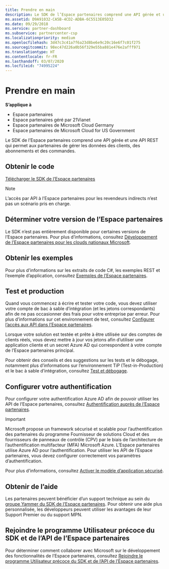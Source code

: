 ```yaml
---
title: Prendre en main
description: Le SDK de l’Espace partenaires comprend une API gérée et une API REST qui permet aux partenaires de gérer les données des clients, des abonnements et des commandes.
ms.assetid: D9A91032-CA5B-4CD2-ADBA-6C5513E05D32
ms.date: 09/29/2018
ms.service: partner-dashboard
ms.subservice: partnercenter-csp
ms.localizationpriority: medium
ms.openlocfilehash: 3d47c3c41a7f6a23d8be6e9c20c16e6f7c01f275
ms.sourcegitcommit: 98ec47d226a0b56f329e55ba881e476e2afff971
ms.translationtype: HT
ms.contentlocale: fr-FR
ms.lasthandoff: 03/07/2020
ms.locfileid: "74995224"
---
```

# <a name="get-started"></a>Prendre en main

**S’applique à**

- Espace partenaires
- Espace partenaires géré par 21Vianet
- Espace partenaires de Microsoft Cloud Germany
- Espace partenaires de Microsoft Cloud for US Government

Le SDK de l’Espace partenaires comprend une API gérée et une API REST qui permet aux partenaires de gérer les données des clients, des abonnements et des commandes.

## <a name="span-idget_the_codespan-idget_the_codespan-idget_the_codeget-the-code"></a><span id="Get_the_code"/><span id="get_the_code"/><span id="GET_THE_CODE"/>Obtenir le code

[Télécharger le SDK de l’Espace partenaires](https://go.microsoft.com/fwlink/p/?LinkId=746681)  

> [!NOTE]  
> L’accès par API à l’Espace partenaires pour les revendeurs indirects n’est pas un scénario pris en charge.

## <a name="span-iddetermine_your_version_of_partner_centerspan-iddetermine_your_version_of_partner_centerspan-iddetermine_your_version_of_partner_centerdetermine-your-version-of-partner-center"></a><span id="Determine_your_version_of_Partner_Center"/><span id="determine_your_version_of_partner_center"/><span id="DETERMINE_YOUR_VERSION_OF_PARTNER_CENTER"/>Déterminer votre version de l’Espace partenaires

Le SDK n’est pas entièrement disponible pour certaines versions de l’Espace partenaires. Pour plus d’informations, consultez [Développement de l’Espace partenaires pour les clouds nationaux Microsoft](developing-for-partner-center-for-microsoft-national-cloud.md).

## <a name="span-idget_the_samplesspan-idget_the_samplesspan-idget_the_samplesget-the-samples"></a><span id="Get_the_samples"/><span id="get_the_samples"/><span id="GET_THE_SAMPLES"/>Obtenir les exemples

Pour plus d’informations sur les extraits de code C#, les exemples REST et l’exemple d’application, consultez [Exemples de l’Espace partenaires](partner-center-samples.md).

## <a name="span-idsdk_test_vs_prodspan-idsdk_test_vs_prodtest-vs-production"></a><span id="sdk_test_vs_prod"/><span id="SDK_TEST_VS_PROD"/>Test et production

Quand vous commencez à écrire et tester votre code, vous devez utiliser votre compte de bac à sable d’intégration (et les jetons correspondants) afin de ne pas occasionner des frais pour votre entreprise par erreur. Pour plus d’informations sur cet environnement de test, consultez [Configurer l’accès aux API dans l’Espace partenaires](set-up-api-access-in-partner-center.md).

Lorsque votre solution est testée et prête à être utilisée sur des comptes de clients réels, vous devez mettre à jour vos jetons afin d’utiliser une application cliente et un secret Azure AD qui correspondent à votre compte de l’Espace partenaires principal.

Pour obtenir des conseils et des suggestions sur les tests et le débogage, notamment plus d’informations sur l’environnement TiP (Test-in-Production) et le bac à sable d’intégration, consultez [Test et débogage](test-and-debug.md).

## <a name="span-idsdk_config_authspan-idsdk_config_authconfigure-your-authentication"></a><span id="sdk_config_auth"/><span id="SDK_CONFIG_AUTH"/>Configurer votre authentification

Pour configurer votre authentification Azure AD afin de pouvoir utiliser les API de l’Espace partenaires, consultez [Authentification auprès de l’Espace partenaires](partner-center-authentication.md).  

> [!IMPORTANT]
> Microsoft propose un framework sécurisé et scalable pour l’authentification des partenaires du programme Fournisseur de solutions Cloud et des fournisseurs de panneaux de contrôle (CPV) par le biais de l’architecture de l’authentification multifacteur (MFA) Microsoft Azure.
L’Espace partenaires utilise Azure AD pour l’authentification. Pour utiliser les API de l’Espace partenaires, vous devez configurer correctement vos paramètres d’authentification. 
> 
> Pour plus d’informations, consultez [Activer le modèle d’application sécurisé](enable-secure-app-model.md).

## <a name="span-idget_helpspan-idget_helpspan-idget_helpget-help"></a><span id="Get_help"/><span id="get_help"/><span id="GET_HELP"/>Obtenir de l’aide

Les partenaires peuvent bénéficier d’un support technique au sein du [groupe Yammer du SDK de l’Espace partenaires](https://go.microsoft.com/fwlink/p/?LinkID=717360). Pour obtenir une aide plus personnalisée, les développeurs peuvent utiliser les avantages de leur Support Premier ou du support MPN.

## <a name="span-idearly_adopter_programspan-idearly_adopter_programspan-idearly_adopter_programjoin-the-partner-center-api-and-sdk-early-adopter-program"></a><span id="Early_adopter_program"/><span id="early_adopter_program"/><span id="EARLY_ADOPTER_PROGRAM"/>Rejoindre le programme Utilisateur précoce du SDK et de l’API de l’Espace partenaires

Pour déterminer comment collaborer avec Microsoft sur le développement des fonctionnalités de l’Espace partenaires, consultez [Rejoindre le programme Utilisateur précoce du SDK et de l’API de l’Espace partenaires](early-adopter-program.md).